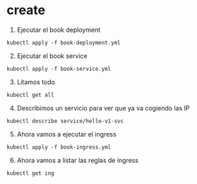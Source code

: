 # create

1. Ejecutar el book deployment
```shell
kubectl apply -f book-deployment.yml
```
2. Ejecutar el book service
```shell
kubectl apply -f book-service.yml
```
3. Litamos todo
```shell
kubectl get all
```
4. Describimos un servicio para ver que ya va cogiendo las IP
```shell
kubectl describe service/hello-v1-svc
```
5. Ahora vamos a ejecutar el ingress
```shell
kubectl apply -f book-ingress.yml
```
6. Ahora vamos a listar las reglas de ingress
```shell
kubectl get ing
```